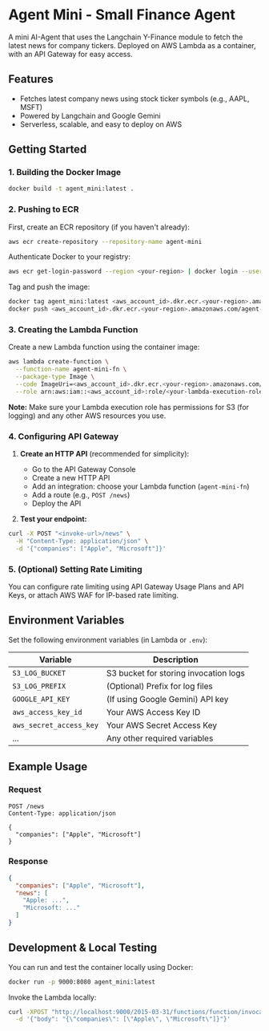 # Agent Mini - Small Finance Agent

A mini AI-Agent that uses the Langchain Y-Finance module to fetch the latest news for company tickers. Deployed on AWS Lambda as a container, with an API Gateway for easy access.

## Features

- Fetches latest company news using stock ticker symbols (e.g., AAPL, MSFT)
- Powered by Langchain and Google Gemini
- Serverless, scalable, and easy to deploy on AWS

## Getting Started

### 1. Building the Docker Image

```bash
docker build -t agent_mini:latest .
```

### 2. Pushing to ECR

First, create an ECR repository (if you haven't already):

```bash
aws ecr create-repository --repository-name agent-mini
```

Authenticate Docker to your registry:

```bash
aws ecr get-login-password --region <your-region> | docker login --username AWS --password-stdin <aws_account_id>.dkr.ecr.<your-region>.amazonaws.com
```

Tag and push the image:

```bash
docker tag agent_mini:latest <aws_account_id>.dkr.ecr.<your-region>.amazonaws.com/agent-mini:latest
docker push <aws_account_id>.dkr.ecr.<your-region>.amazonaws.com/agent-mini:latest
```

### 3. Creating the Lambda Function

Create a new Lambda function using the container image:

```bash
aws lambda create-function \
  --function-name agent-mini-fn \
  --package-type Image \
  --code ImageUri=<aws_account_id>.dkr.ecr.<your-region>.amazonaws.com/agent-mini:latest \
  --role arn:aws:iam::<aws_account_id>:role/<your-lambda-execution-role>
```

**Note:** Make sure your Lambda execution role has permissions for S3 (for logging) and any other AWS resources you use.

### 4. Configuring API Gateway

1. **Create an HTTP API** (recommended for simplicity):
   - Go to the API Gateway Console
   - Create a new HTTP API
   - Add an integration: choose your Lambda function (`agent-mini-fn`)
   - Add a route (e.g., `POST /news`)
   - Deploy the API

2. **Test your endpoint:**

```bash
curl -X POST "<invoke-url>/news" \
  -H "Content-Type: application/json" \
  -d '{"companies": ["Apple", "Microsoft"]}'
```

### 5. (Optional) Setting Rate Limiting

You can configure rate limiting using API Gateway Usage Plans and API Keys, or attach AWS WAF for IP-based rate limiting.

## Environment Variables

Set the following environment variables (in Lambda or `.env`):

| Variable | Description |
|----------|-------------|
| `S3_LOG_BUCKET` | S3 bucket for storing invocation logs |
| `S3_LOG_PREFIX` | (Optional) Prefix for log files |
| `GOOGLE_API_KEY` | (If using Google Gemini) API key |
| `aws_access_key_id` | Your AWS Access Key ID
| `aws_secret_access_key` | Your AWS Secret Access Key | 
| ... | Any other required variables |

## Example Usage

### Request

```http
POST /news
Content-Type: application/json

{
  "companies": ["Apple", "Microsoft"]
}
```

### Response

```json
{
  "companies": ["Apple", "Microsoft"],
  "news": [
    "Apple: ...",
    "Microsoft: ..."
  ]
}
```

## Development & Local Testing

You can run and test the container locally using Docker:

```bash
docker run -p 9000:8080 agent_mini:latest
```

Invoke the Lambda locally:

```bash
curl -XPOST "http://localhost:9000/2015-03-31/functions/function/invocations" \
  -d '{"body": "{\"companies\": [\"Apple\", \"Microsoft\"]}"}'
```